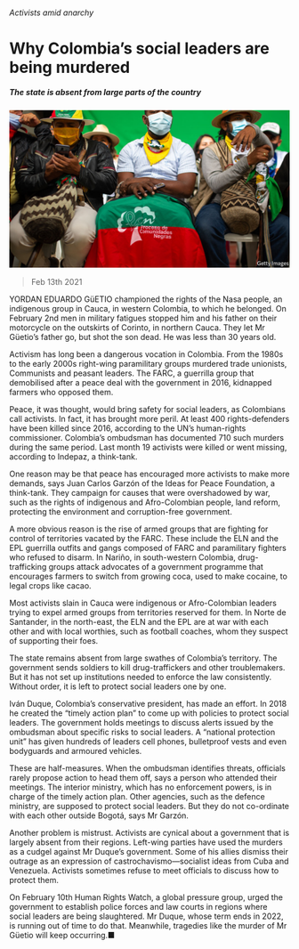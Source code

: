 ###### Activists amid anarchy

# Why Colombia’s social leaders are being murdered 

##### The state is absent from large parts of the country 

![image](images/20210213_amp501.jpg) 

> Feb 13th 2021 


YORDAN EDUARDO GüETIO championed the rights of the Nasa people, an indigenous group in Cauca, in western Colombia, to which he belonged. On February 2nd men in military fatigues stopped him and his father on their motorcycle on the outskirts of Corinto, in northern Cauca. They let Mr Güetio’s father go, but shot the son dead. He was less than 30 years old.


Activism has long been a dangerous vocation in Colombia. From the 1980s to the early 2000s right-wing paramilitary groups murdered trade unionists, Communists and peasant leaders. The FARC, a guerrilla group that demobilised after a peace deal with the government in 2016, kidnapped farmers who opposed them.



Peace, it was thought, would bring safety for social leaders, as Colombians call activists. In fact, it has brought more peril. At least 400 rights-defenders have been killed since 2016, according to the UN’s human-rights commissioner. Colombia’s ombudsman has documented 710 such murders during the same period. Last month 19 activists were killed or went missing, according to Indepaz, a think-tank.


One reason may be that peace has encouraged more activists to make more demands, says Juan Carlos Garzón of the Ideas for Peace Foundation, a think-tank. They campaign for causes that were overshadowed by war, such as the rights of indigenous and Afro-Colombian people, land reform, protecting the environment and corruption-free government.


A more obvious reason is the rise of armed groups that are fighting for control of territories vacated by the FARC. These include the ELN and the EPL guerrilla outfits and gangs composed of FARC and paramilitary fighters who refused to disarm. In Nariño, in south-western Colombia, drug-trafficking groups attack advocates of a government programme that encourages farmers to switch from growing coca, used to make cocaine, to legal crops like cacao.


Most activists slain in Cauca were indigenous or Afro-Colombian leaders trying to expel armed groups from territories reserved for them. In Norte de Santander, in the north-east, the ELN and the EPL are at war with each other and with local worthies, such as football coaches, whom they suspect of supporting their foes.


The state remains absent from large swathes of Colombia’s territory. The government sends soldiers to kill drug-traffickers and other troublemakers. But it has not set up institutions needed to enforce the law consistently. Without order, it is left to protect social leaders one by one.


Iván Duque, Colombia’s conservative president, has made an effort. In 2018 he created the “timely action plan” to come up with policies to protect social leaders. The government holds meetings to discuss alerts issued by the ombudsman about specific risks to social leaders. A “national protection unit” has given hundreds of leaders cell phones, bulletproof vests and even bodyguards and armoured vehicles.


These are half-measures. When the ombudsman identifies threats, officials rarely propose action to head them off, says a person who attended their meetings. The interior ministry, which has no enforcement powers, is in charge of the timely action plan. Other agencies, such as the defence ministry, are supposed to protect social leaders. But they do not co-ordinate with each other outside Bogotá, says Mr Garzón.


Another problem is mistrust. Activists are cynical about a government that is largely absent from their regions. Left-wing parties have used the murders as a cudgel against Mr Duque’s government. Some of his allies dismiss their outrage as an expression of castrochavismo—socialist ideas from Cuba and Venezuela. Activists sometimes refuse to meet officials to discuss how to protect them.


On February 10th Human Rights Watch, a global pressure group, urged the government to establish police forces and law courts in regions where social leaders are being slaughtered. Mr Duque, whose term ends in 2022, is running out of time to do that. Meanwhile, tragedies like the murder of Mr Güetio will keep occurring.■

